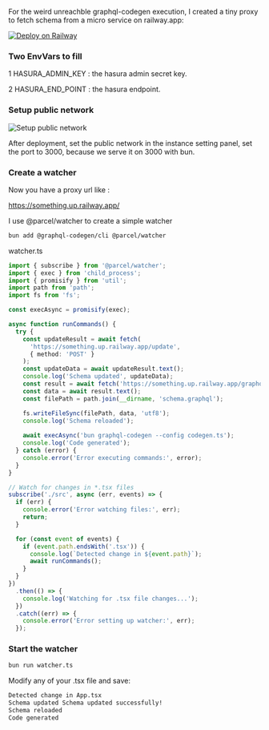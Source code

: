 For the weird unreachble graphql-codegen execution, I created a tiny proxy to fetch schema from a micro service on railway.app:

[![Deploy on Railway](https://railway.app/button.svg)](https://railway.app/template/ZTf2oC?referralCode=Gemoto)

### Two EnvVars to fill

1 HASURA_ADMIN_KEY : the hasura admin secret key.

2 HASURA_END_POINT : the hasura endpoint.

### Setup public network

![Setup public network](https://archive.writeitdown.site/setup-public-network.png)

After deployment, set the public network in the instance setting panel, set the port to 3000, because we serve it on 3000 with bun.

### Create a watcher

Now you have a proxy url like :

https://something.up.railway.app/

I use @parcel/watcher to create a simple watcher
```bash
bun add @graphql-codegen/cli @parcel/watcher
```
watcher.ts
```typescript
import { subscribe } from '@parcel/watcher';
import { exec } from 'child_process';
import { promisify } from 'util';
import path from 'path';
import fs from 'fs';

const execAsync = promisify(exec);

async function runCommands() {
  try {
    const updateResult = await fetch(
      'https://something.up.railway.app/update',
      { method: 'POST' }
    );
    const updateData = await updateResult.text();
    console.log('Schema updated', updateData);
    const result = await fetch('https://something.up.railway.app/graphql');
    const data = await result.text();
    const filePath = path.join(__dirname, 'schema.graphql');

    fs.writeFileSync(filePath, data, 'utf8');
    console.log('Schema reloaded');
    
    await execAsync('bun graphql-codegen --config codegen.ts');
    console.log('Code generated');
  } catch (error) {
    console.error('Error executing commands:', error);
  }
}

// Watch for changes in *.tsx files
subscribe('./src', async (err, events) => {
  if (err) {
    console.error('Error watching files:', err);
    return;
  }

  for (const event of events) {
    if (event.path.endsWith('.tsx')) {
      console.log(`Detected change in ${event.path}`);
      await runCommands();
    }
  }
})
  .then(() => {
    console.log('Watching for .tsx file changes...');
  })
  .catch((err) => {
    console.error('Error setting up watcher:', err);
  });
```

### Start the watcher

```bash
bun run watcher.ts
```
Modify any of your .tsx file and save:

```bash
Detected change in App.tsx
Schema updated Schema updated successfully!
Schema reloaded
Code generated
```

